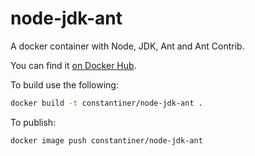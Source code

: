 # node-jdk-ant

A docker container with Node, JDK, Ant and Ant Contrib.

You can find it [on Docker Hub](https://hub.docker.com/repository/docker/constantiner/node-jdk-ant).

To build use the following:

```bash
docker build -t constantiner/node-jdk-ant .
```

To publish:

```bash
docker image push constantiner/node-jdk-ant 
```
